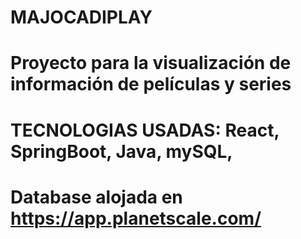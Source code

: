 # MAJOCADIPLAY
# Proyecto para la visualización de información de películas y series 
# TECNOLOGIAS USADAS: React, SpringBoot, Java, mySQL, 
# Database alojada en https://app.planetscale.com/